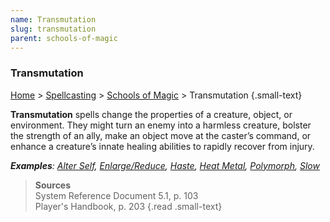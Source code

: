 ```yaml
---
name: Transmutation
slug: transmutation
parent: schools-of-magic
---
```

### Transmutation
[Home](dm-operations-center) > [Spellcasting](spellcasting) > [Schools of Magic](schools-of-magic) > Transmutation {.small-text}

**Transmutation** spells change the properties of a creature, object, or environment. They might turn an enemy into a harmless creature, bolster the strength of an ally, make an object move at the caster’s command, or enhance a creature’s innate healing abilities to rapidly recover from injury.

***Examples**: [Alter Self](/spell/alter-self), [Enlarge/Reduce](/spell/enlarge-reduce), [Haste](/spell/haste), [Heat Metal](/spell/heat-metal), [Polymorph](/spell/polymorph), [Slow](/spell/slow)*

> **Sources** <br/>
> System Reference Document 5.1, p. 103<br/>
> Player's Handbook, p. 203
{.read .small-text}

